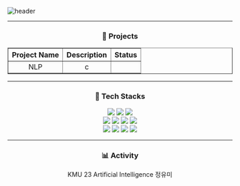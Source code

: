 

![header](https://capsule-render.vercel.app/api?type=blur&color=gradient&customColorList=1&height=300&section=header&text=Ume's%20Github&textShadow=2px%202px%203px%20rgba(0,0,0,0.7)&fontColor=DB84A7)

---
<!--
**ume24/ume24** is a ✨ _special_ ✨ repository because its `README.md` (this file) appears on your GitHub profile.

Here are some ideas to get you started:

- 🔭 I’m currently working on ...
- 🌱 I’m currently learning ...
- 👯 I’m looking to collaborate on ...
- 🤔 I’m looking for help with ...
- 💬 Ask me about ...
- 📫 How to reach me: ...
- 😄 Pronouns: ...
- ⚡ Fun fact: ...
-->

<div align="center">
<h3>🔭 Projects</h3>

<table border="1" style="width:100%; text-align: center; border-collapse: collapse;">
  <thead>
    <tr>
      <th>Project Name</th>
      <th>Description</th>
      <th>Status</th>
    </tr>
  </thead>
  <tbody>
    <tr>
      <td>NLP</td>
      <td>c</td>
      <td></td>
    </tr>
  </tbody>
</table>
</div>



***
<div align="center">
  <h3>🌱 Tech Stacks</h3>
</div>
<div align="center">
  <div>
    <img src="https://img.shields.io/badge/python-%233776AB.svg?&style=for-the-badge&logo=python&logoColor=white" />
    <img src="https://img.shields.io/badge/javascript-%23F7DF1E.svg?&style=for-the-badge&logo=javascript&logoColor=black" />
    <img src="https://img.shields.io/badge/java-%23007396.svg?&style=for-the-badge&logo=java&logoColor=white" />
  </div>

  <div>
    <img src="https://img.shields.io/badge/react-%2361DAFB.svg?&style=for-the-badge&logo=react&logoColor=black" />
    <img src="https://img.shields.io/badge/docker-%232496ED.svg?&style=for-the-badge&logo=docker&logoColor=white" />
    <img src="https://img.shields.io/badge/node.js-%23339933.svg?&style=for-the-badge&logo=node.js&logoColor=white" />
    <img src="https://img.shields.io/badge/flutter-%2302569B.svg?&style=for-the-badge&logo=flutter&logoColor=white" />
  </div>

  <div>
    <img src="https://img.shields.io/badge/pytorch-%23EE4C2C.svg?&style=for-the-badge&logo=pytorch&logoColor=white" />
    <img src="https://img.shields.io/badge/spring-%236DB33F.svg?&style=for-the-badge&logo=spring&logoColor=white" />
    <img src="https://img.shields.io/badge/c%2B%2B-%2300599C.svg?&style=for-the-badge&logo=c%2B%2B&logoColor=white" />
    <img src="https://img.shields.io/badge/mysql-%234479A1.svg?&style=for-the-badge&logo=mysql&logoColor=white" />
  </div>
</div>

***
<div align="center">
  <h3>📊 Activity</h3>
</div>
<div align="center">
  KMU 23 Artificial Intelligence 정유미
</div>

